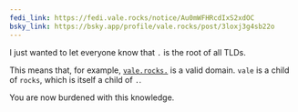 ```yaml
---
fedi_link: https://fedi.vale.rocks/notice/Au0mWFHRcdIxS2xdOC
bsky_link: https://bsky.app/profile/vale.rocks/post/3loxj3g4sb22o
---
```


I just wanted to let everyone know that `.` is the root of all TLDs.

This means that, for example, [`vale.rocks.`](https://vale.rocks.) is a valid domain. `vale` is a child of `rocks`, which is itself a child of `.`.

You are now burdened with this knowledge.
